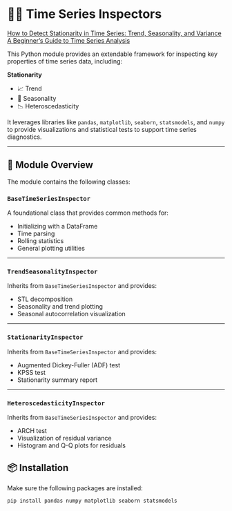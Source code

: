 # 🕵️‍♂️ Time Series Inspectors
[How to Detect Stationarity in Time Series: Trend, Seasonality, and Variance](https://medium.com/@injure21/how-to-detect-stationarity-in-time-series-trend-seasonality-and-variance-66c37d71b9a4)
[A Beginner’s Guide to Time Series Analysis](https://medium.com/@injure21/a-beginners-guide-to-time-series-analysis-9f68a8078233)

This Python module provides an extendable framework for inspecting key properties of time series data, including:

**Stationarity**  
- 📈 Trend  
- 🔁 Seasonality  
- 📉 Heteroscedasticity  

It leverages libraries like `pandas`, `matplotlib`, `seaborn`, `statsmodels`, and `numpy` to provide visualizations and statistical tests to support time series diagnostics.

---
## 📂 Module Overview

The module contains the following classes:

### `BaseTimeSeriesInspector`

A foundational class that provides common methods for:

- Initializing with a DataFrame  
- Time parsing  
- Rolling statistics  
- General plotting utilities  

---

### `TrendSeasonalityInspector`

Inherits from `BaseTimeSeriesInspector` and provides:

- STL decomposition  
- Seasonality and trend plotting  
- Seasonal autocorrelation visualization  

---

### `StationarityInspector`

Inherits from `BaseTimeSeriesInspector` and provides:

- Augmented Dickey-Fuller (ADF) test  
- KPSS test  
- Stationarity summary report  

---

### `HeteroscedasticityInspector`

Inherits from `BaseTimeSeriesInspector` and provides:

- ARCH test  
- Visualization of residual variance  
- Histogram and Q-Q plots for residuals  



## 📦 Installation

Make sure the following packages are installed:

```bash
pip install pandas numpy matplotlib seaborn statsmodels
